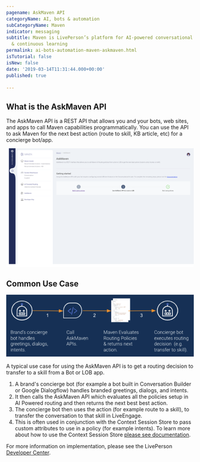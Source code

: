 ```yaml
---
pagename: AskMaven API
categoryName: AI, bots & automation
subCategoryName: Maven
indicator: messaging
subtitle: Maven is LivePerson’s platform for AI-powered conversational orchestration
  & continuous learning
permalink: ai-bots-automation-maven-askmaven.html
isTutorial: false
isNew: false
date: '2019-03-14T11:31:44.000+00:00'
published: true

---
```


## What is the AskMaven API

The AskMaven API is a REST API that allows you and your bots, web sites, and apps to call Maven capabilities programmatically. You can use the API to ask Maven for the next best action (route to skill, KB article, etc) for a concierge bot/app.

<img class="fancyimage" style="width:750px" src="img/askmaven.png">

## Common Use Case

<img class="fancyimage" style="width:600px" src="img/askmaven-use-case.png">

A typical use case for using the AskMaven API is to get a routing decision to transfer to a skill from a Bot or LOB app. 

1. A brand's concierge bot (for example a bot built in Conversation Builder or Google Dialogflow) handles branded greetings, dialogs, and intents. 
2. It then calls the AskMaven API which evaluates all the policies setup in AI Powered routing and then returns the next best best action. 
3. The concierge bot then uses the action (for example route to a skill), to transfer the conversation to that skill in LiveEngage. 
4. This is often used in conjunction with the Context Session Store to pass custom attributes to use in a policy (for example intents). To learn more about how to use the Context Session Store [please see documentation](https://developers.liveperson.com/maven-context-warehouse-context-session-store.html).


For more information on implementation, please see the LivePerson [Developer Center](https://developers.liveperson.com/maven-askmaven-overview.html).

